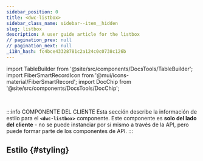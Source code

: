 ```yaml
---
sidebar_position: 0
title: <dwc-listbox>
sidebar_class_name: sidebar--item__hidden
slug: listbox
description: A user guide article for the listbox
// pagination_prev: null
// pagination_next: null
_i18n_hash: fc4bce43328781c2a124c0c0738c126b
---
```

import TableBuilder from '@site/src/components/DocsTools/TableBuilder';
import FiberSmartRecordIcon from '@mui/icons-material/FiberSmartRecord';
import DocChip from '@site/src/components/DocsTools/DocChip';

<DocChip chip='shadow' />

<br />

:::info COMPONENTE DEL CLIENTE
Esta sección describe la información de estilo para el **`<dwc-listbox>`** componente. Este componente es **solo del lado del cliente** - no se puede instanciar por sí mismo a través de la API, pero puede formar parte de los componentes de API.
:::

## Estilo {#styling}

<TableBuilder name="dwc-listbox" clientComponent />
